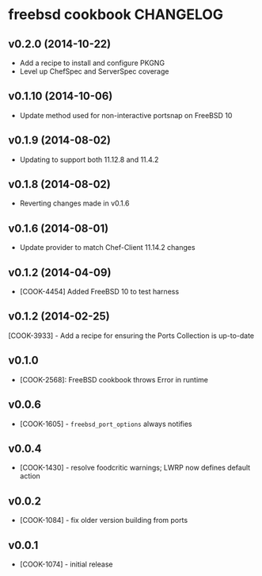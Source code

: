 freebsd cookbook CHANGELOG
==========================

v0.2.0 (2014-10-22)
-------------------
- Add a recipe to install and configure PKGNG
- Level up ChefSpec and ServerSpec coverage

v0.1.10 (2014-10-06)
-------------------
- Update method used for non-interactive portsnap on FreeBSD 10

v0.1.9 (2014-08-02)
-------------------
- Updating to support both 11.12.8 and 11.4.2

v0.1.8 (2014-08-02)
-------------------
- Reverting changes made in v0.1.6

v0.1.6 (2014-08-01)
-------------------
- Update provider to match Chef-Client 11.14.2 changes

v0.1.2 (2014-04-09)
-------------------
- [COOK-4454] Added FreeBSD 10 to test harness


v0.1.2 (2014-02-25)
-------------------
[COOK-3933] - Add a recipe for ensuring the Ports Collection is up-to-date


v0.1.0
-----
- [COOK-2568]: FreeBSD cookbook throws Error in runtime

v0.0.6
------
- [COOK-1605] - `freebsd_port_options` always notifies

v0.0.4
------
- [COOK-1430] - resolve foodcritic warnings; LWRP now defines default action

v0.0.2
------
- [COOK-1084] - fix older version building from ports

v0.0.1
------
- [COOK-1074] - initial release
